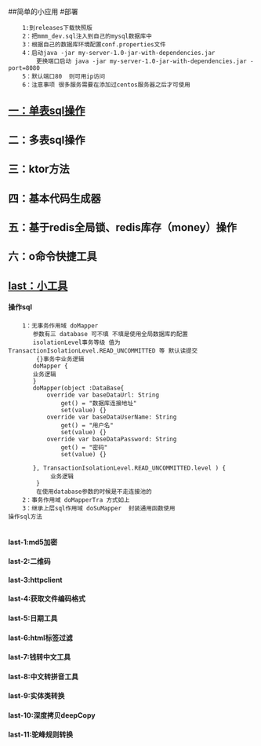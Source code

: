 ##简单的小应用
#部署
```
    1:到releases下载快照版
    2：把mmm_dev.sql注入到自己的mysql数据库中
    3：根据自己的数据库环境配置conf.properties文件
    4：启动java -jar my-server-1.0-jar-with-dependencies.jar
        更换端口启动 java -jar my-server-1.0-jar-with-dependencies.jar -port=8080
    5：默认端口80  则可用ip访问 
    6：注意事项 很多服务需要在添加过centos服务器之后才可使用
```
 
## [一：单表sql操作](#1)
## 二：多表sql操作
## 三：ktor方法
## 四：基本代码生成器
## 五：基于redis全局锁、redis库存（money）操作



## 六：o命令快捷工具
## [last：小工具](#last)

#### 操作sql
```操作sql的时候 需要先初始化sql作用域
    1：无事务作用域 doMapper 
       参数有三 database 可不填 不填是使用全局数据库的配置
       isolationLevel事务等级 值为TransactionIsolationLevel.READ_UNCOMMITTED 等 默认读提交
        {}事务中业务逻辑
       doMapper { 
       业务逻辑    
       }
       doMapper(object :DataBase{
           override var baseDataUrl: String
               get() = "数据库连接地址"
               set(value) {}
           override var baseDataUserName: String
               get() = "用户名"
               set(value) {}
           override var baseDataPassword: String
               get() = "密码"
               set(value) {}
    
       }, TransactionIsolationLevel.READ_UNCOMMITTED.level ) { 
            业务逻辑
        }
        在使用database参数的时候是不走连接池的
    2：事务作用域 doMapperTra 方式如上
    3：继承上层sql作用域 doSuMapper  封装通用函数使用 
操作sql方法


```











#### <span id="last">last-1:md5加密</span>
#### last-2:二维码
#### last-3:httpclient
#### last-4:获取文件编码格式
#### last-5:日期工具
#### last-6:html标签过滤
#### last-7:钱转中文工具
#### last-8:中文转拼音工具
#### last-9:实体类转换
#### last-10:深度拷贝deepCopy
#### last-11:驼峰规则转换






